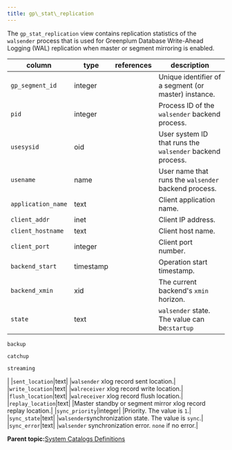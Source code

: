 ```yaml
---
title: gp\_stat\_replication 
---
```


The `gp_stat_replication` view contains replication statistics of the `walsender` process that is used for Greenplum Database Write-Ahead Logging \(WAL\) replication when master or segment mirroring is enabled.

|column|type|references|description|
|------|----|----------|-----------|
|`gp_segment_id`|integer| |Unique identifier of a segment \(or master\) instance.|
|`pid`|integer| |Process ID of the `walsender` backend process.|
|`usesysid`|oid| |User system ID that runs the `walsender` backend process.|
|`usename`|name| |User name that runs the `walsender` backend process.|
|`application_name`|text| |Client application name.|
|`client_addr`|inet| |Client IP address.|
|`client_hostname`|text| |Client host name.|
|`client_port`|integer| |Client port number.|
|`backend_start`|timestamp| |Operation start timestamp.|
|`backend_xmin`|xid| |The current backend's `xmin` horizon.|
|`state`|text| |`walsender` state. The value can be:`startup`

`backup`

`catchup`

`streaming`

|
|`sent_location`|text| |`walsender` xlog record sent location.|
|`write_location`|text| |`walreceiver` xlog record write location.|
|`flush_location`|text| |`walreceiver` xlog record flush location.|
|`replay_location`|text| |Master standby or segment mirror xlog record replay location.|
|`sync_priority`|integer| |Priority. The value is `1`.|
|`sync_state`|text| |`walsender`synchronization state. The value is `sync`.|
|`sync_error`|text| |`walsender` synchronization error. `none` if no error.|

**Parent topic:**[System Catalogs Definitions](../system_catalogs/catalog_ref-html.html)

